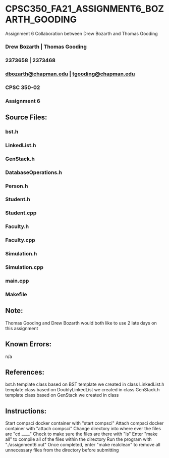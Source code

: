 # CPSC350_FA21_ASSIGNMENT6_BOZARTH_GOODING
Assignment 6 Collaboration between Drew Bozarth and Thomas Gooding
### Drew Bozarth | Thomas Gooding
### 2373658 | 2373468
### dbozarth@chapman.edu | tgooding@chapman.edu
### CPSC 350-02
### Assignment 6

## Source Files:
### bst.h
### LinkedList.h
### GenStack.h
### DatabaseOperations.h
### Person.h
### Student.h
### Student.cpp
### Faculty.h
### Faculty.cpp
### Simulation.h
### Simulation.cpp
### main.cpp
### Makefile

## Note:
Thomas Gooding and Drew Bozarth would both like to use 2 late days on this assignment

## Known Errors:
n/a

## References:
bst.h template class based on BST template we created in class
LinkedList.h template class based on DoublyLinkedList we created in class
GenStack.h template class based on GenStack we created in class

## Instructions:
Start compsci docker container with "start compsci"
Attach compsci docker container with "attach compsci"
Change directory into where ever the files are "cd ____"
Check to make sure the files are there with "ls"
Enter "make all" to compile all of the files within the directory
Run the program with "./assignment6.out"
Once completed, enter "make realclean" to remove all unnecessary files from the directory before submitting

